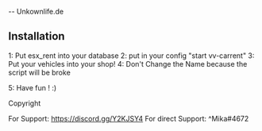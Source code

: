-- Unkownlife.de


## Installation

1: Put esx_rent into your database
2: put in your config "start vv-carrent"
3: Put your vehicles into your shop!
4: Don't Change the Name because the script will be broke

5: Have fun ! :)

Copyright

For Support: https://discord.gg/Y2KJSY4
For direct Support: ^Mika#4672
